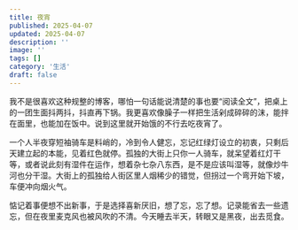 ```yaml
---
title: 夜宵
published: 2025-04-07
updated: 2025-04-07
description: ''
image: ''
tags: []
category: '生活'
draft: false 
---
```


我不是很喜欢这种规整的博客，哪怕一句话能说清楚的事也要“阅读全文”，把桌上的一团生面抖两抖，抖直再下锅。我更喜欢像臊子一样把生活剁成碎碎的沫，能拌在面里，也能加在饭中。说到这里就开始饿的不行去吃夜宵了。

一个人半夜穿短袖骑车是料峭的，冷到令人健忘，忘记红绿灯设立的初衷，只剩后天建立起的本能，见着红色就停。孤独的大街上只你一人骑车，就呆望着红灯干等，或者说此刻有湿件在运作，想着杂七杂八东西，是不是应该叫湿等，就像炒牛河也分干湿。大街上的孤独给人街区里人烟稀少的错觉，但拐过一个弯开始下坡，车便冲向烟火气。

惦记着事便想不出新事，于是选择喜新厌旧，想了忘，忘了想。记录能省去一些遗忘，但在夜里麦克风也被风吹的不清。今天睡去半天，转眼又是黑夜，出去觅食。